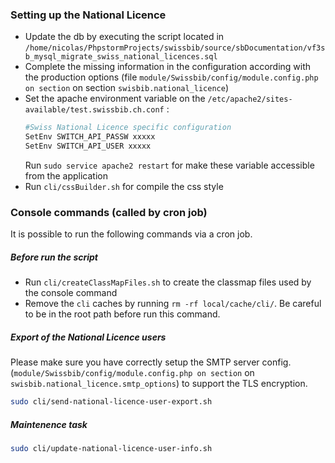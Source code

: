###  Setting up the National Licence
- Update the db by executing the script located in `/home/nicolas/PhpstormProjects/swissbib/source/sbDocumentation/vf3sb_mysql_migrate_swiss_national_licences.sql`
- Complete the missing information in the configuration according with the production options
(file `module/Swissbib/config/module.config.php on section` on  section `swisbib.national_licence`)
- Set the apache environment variable on the `/etc/apache2/sites-available/test.swissbib.ch.conf` :
    ```bash
    #Swiss National Licence specific configuration
    SetEnv SWITCH_API_PASSW xxxxx
    SetEnv SWITCH_API_USER xxxxx
    ```
    Run `sudo service apache2 restart` for make these variable accessible from the application
- Run `cli/cssBuilder.sh` for compile the css style


### Console commands (called by cron job)
It is possible to run the following commands via a cron job.
##### Before run the script
- Run `cli/createClassMapFiles.sh` to create the classmap files used by the console command
- Remove the `cli` caches by running  `rm -rf local/cache/cli/`. Be careful to be in the root 
path before run this command.


##### Export of the National Licence users
Please make sure you have correctly setup the SMTP server config.
(`module/Swissbib/config/module.config.php on section` on `swisbib.national_licence.smtp_options`) to support the TLS encryption.
```bash
sudo cli/send-national-licence-user-export.sh 
```

##### Maintenence task
```bash
sudo cli/update-national-licence-user-info.sh
``` 


